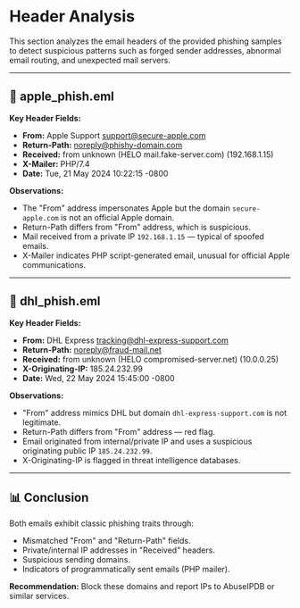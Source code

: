 # Header Analysis

This section analyzes the email headers of the provided phishing samples to detect suspicious patterns such as forged sender addresses, abnormal email routing, and unexpected mail servers.

---

## 📧 apple_phish.eml

**Key Header Fields:**

- **From:** Apple Support <support@secure-apple.com>
- **Return-Path:** <noreply@phishy-domain.com>
- **Received:** from unknown (HELO mail.fake-server.com) (192.168.1.15)
- **X-Mailer:** PHP/7.4
- **Date:** Tue, 21 May 2024 10:22:15 -0800

**Observations:**
- The "From" address impersonates Apple but the domain `secure-apple.com` is not an official Apple domain.
- Return-Path differs from "From" address, which is suspicious.
- Mail received from a private IP `192.168.1.15` — typical of spoofed emails.
- X-Mailer indicates PHP script-generated email, unusual for official Apple communications.

---

## 📧 dhl_phish.eml

**Key Header Fields:**

- **From:** DHL Express <tracking@dhl-express-support.com>
- **Return-Path:** <noreply@fraud-mail.net>
- **Received:** from unknown (HELO compromised-server.net) (10.0.0.25)
- **X-Originating-IP:** 185.24.232.99
- **Date:** Wed, 22 May 2024 15:45:00 -0800

**Observations:**
- "From" address mimics DHL but domain `dhl-express-support.com` is not legitimate.
- Return-Path differs from "From" address — red flag.
- Email originated from internal/private IP and uses a suspicious originating public IP `185.24.232.99`.
- X-Originating-IP is flagged in threat intelligence databases.

---

## 📊 Conclusion

Both emails exhibit classic phishing traits through:
- Mismatched "From" and "Return-Path" fields.
- Private/internal IP addresses in "Received" headers.
- Suspicious sending domains.
- Indicators of programmatically sent emails (PHP mailer).

**Recommendation:** Block these domains and report IPs to AbuseIPDB or similar services.
